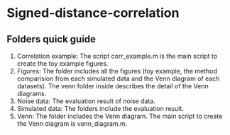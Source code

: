 # Signed-distance-correlation

## Folders quick guide
1. Correlation example: The script corr_example.m is the main script to create the toy example figures.
2. Figures: The folder includes all the figures (toy example, the method comparision from each simulated data and the Venn diagram of each datasets). The venn folder inside describes the  detail of the Venn diagrams.
3. Noise data: The evaluation result of noise data.
4. Simulated data: The folders include the evaluation result.
5. Venn: The folder includes the Venn diagram. The main script to create the Venn diagram is venn_diagram.m.
